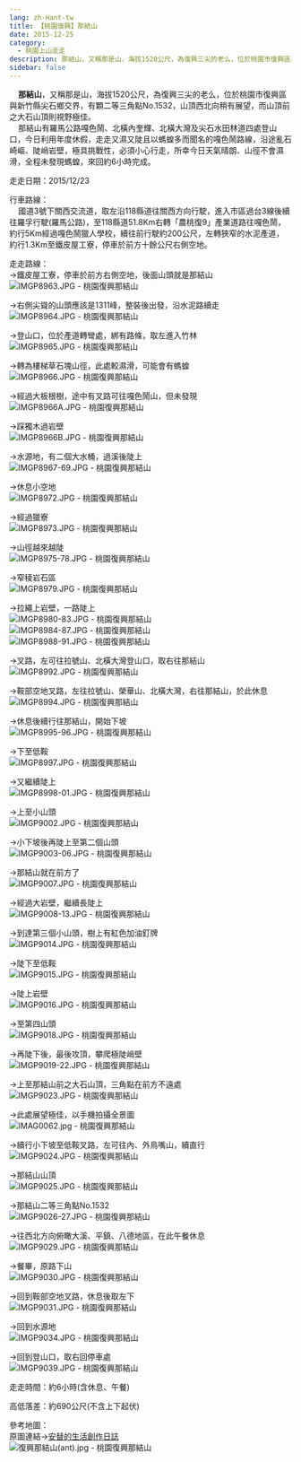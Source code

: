 ```yaml
---
lang: zh-Hant-tw
title: 【桃園復興】那結山
date: 2015-12-25
category: 
  - 桃園上山走走
description: 那結山，又稱那是山，海拔1520公尺，為復興三尖的老么，位於桃園市復興區與新竹縣尖石鄉交界，有顆二等三角點No.1532，山頂西北向稍有展望，而山頂前之大石山頂則視野極佳。 那結山有羅馬公路嘎色鬧、北橫內奎輝、北橫大灣及尖石水田林道四處登山口，今日利用年度休假，走走又濕又陡且以螞蝗多而聞名的嘎色鬧路線，沿途亂石崎嶇、陡峭岩壁，極具挑戰性，必須小心行走，所幸今日天氣晴朗、山徑不會濕滑，全程未發現螞蝗，來回約6小時完成。
sidebar: false
---
```


    **那結山**，又稱那是山，海拔1520公尺，為復興三尖的老么，位於桃園市復興區與新竹縣尖石鄉交界，有顆二等三角點No.1532，山頂西北向稍有展望，而山頂前之大石山頂則視野極佳。  
    那結山有羅馬公路嘎色鬧、北橫內奎輝、北橫大灣及尖石水田林道四處登山口，今日利用年度休假，走走又濕又陡且以螞蝗多而聞名的嘎色鬧路線，沿途亂石崎嶇、陡峭岩壁，極具挑戰性，必須小心行走，所幸今日天氣晴朗、山徑不會濕滑，全程未發現螞蝗，來回約6小時完成。

走走日期：2015/12/23

行車路線：  
    國道3號下關西交流道，取左沿118縣道往關西方向行駛，進入市區過台3線後續往羅孚行駛(羅馬公路)，至118縣道51.8Km右轉「農桃復9」產業道路往嘎色鬧，約行5Km經過嘎色鬧獵人學校，續往前行駛約200公尺，左轉狹窄的水泥產道，約行1.3Km至鐵皮屋工寮，停車於前方十餘公尺右側空地。

走走路線：  
→鐵皮屋工寮，停車於前方右側空地，後面山頭就是那結山  
![IMGP8963.JPG - 桃園復興那結山](https://1013399.github.io/image-1/54/1110365361_l.jpg)

→右側尖聳的山頭應該是1311峰，整裝後出發，沿水泥路續走  
![IMGP8964.JPG - 桃園復興那結山](https://1013399.github.io/image-1/54/1110365447_l.jpg)

→登山口，位於產道轉彎處，綁有路條，取左進入竹林  
![IMGP8965.JPG - 桃園復興那結山](https://1013399.github.io/image-1/54/1110365448_l.jpg)

→轉為樓梯草石塊山徑，此處較濕滑，可能會有螞蝗  
![IMGP8966.JPG - 桃園復興那結山](https://1013399.github.io/image-1/54/1110365256_l.jpg)

→經過大板根樹，途中有叉路可往嘎色鬧山，但未發現  
![IMGP8966A.JPG - 桃園復興那結山](https://1013399.github.io/image-1/54/1110364379_l.jpg)

→踩獨木過岩壁  
![IMGP8966B.JPG - 桃園復興那結山](https://1013399.github.io/image-1/54/1110361587_l.jpg)

→水源地，有二個大水桶，過溪後陡上  
![IMGP8967-69.JPG - 桃園復興那結山](https://1013399.github.io/image-1/54/1110365643_l.jpg)

→休息小空地  
![IMGP8972.JPG - 桃園復興那結山](https://1013399.github.io/image-1/54/1110364978_l.jpg)

→經過獵寮  
![IMGP8973.JPG - 桃園復興那結山](https://1013399.github.io/image-1/54/1110362084_l.jpg)

→山徑越來越陡  
![IMGP8975-78.JPG - 桃園復興那結山](https://1013399.github.io/image-1/54/1110364281_l.jpg)

→窄稜岩石區  
![IMGP8979.JPG - 桃園復興那結山](https://1013399.github.io/image-1/54/1110362473_l.jpg)

→拉繩上岩壁，一路陡上  
![IMGP8980-83.JPG - 桃園復興那結山](https://1013399.github.io/image-1/54/1110365166_l.jpg)  
![IMGP8984-87.JPG - 桃園復興那結山](https://1013399.github.io/image-1/54/1110365451_l.jpg)  
![IMGP8988-91.JPG - 桃園復興那結山](https://1013399.github.io/image-1/54/1110360521_l.jpg)

→叉路，左可往拉號山、北橫大灣登山口，取右往那結山  
![IMGP8992.JPG - 桃園復興那結山](https://1013399.github.io/image-1/54/1110360522_l.jpg)

→鞍部空地叉路，左往拉號山、榮華山、北橫大灣，右往那結山，於此休息  
![IMGP8994.JPG - 桃園復興那結山](https://1013399.github.io/image-1/54/1110362474_l.jpg)

→休息後續行往那結山，開始下坡  
![IMGP8995-96.JPG - 桃園復興那結山](https://1013399.github.io/image-1/54/1110362797_l.jpg)

→下至低鞍  
![IMGP8997.JPG - 桃園復興那結山](https://1013399.github.io/image-1/54/1110365084_l.jpg)

→又繼續陡上  
![IMGP8998-01.JPG - 桃園復興那結山](https://1013399.github.io/image-1/54/1110365167_l.jpg)

→上至小山頭  
![IMGP9002.JPG - 桃園復興那結山](https://1013399.github.io/image-1/54/1110365372_l.jpg)

→小下坡後再陡上至第二個山頭  
![IMGP9003-06.JPG - 桃園復興那結山](https://1013399.github.io/image-1/54/1110364482_l.jpg)

→那結山就在前方了  
![IMGP9007.JPG - 桃園復興那結山](https://1013399.github.io/image-1/54/1110363784_l.jpg)

→經過大岩壁，繼續長陡上  
![IMGP9008-13.JPG - 桃園復興那結山](https://1013399.github.io/image-1/54/1110364284_l.jpg)

→到達第三個小山頭，樹上有紅色加油釘牌  
![IMGP9014.JPG - 桃園復興那結山](https://1013399.github.io/image-1/54/1110365269_l.jpg)

→陡下至低鞍  
![IMGP9015.JPG - 桃園復興那結山](https://1013399.github.io/image-1/54/1110365270_l.jpg)

→陡上岩壁  
![IMGP9016.JPG - 桃園復興那結山](https://1013399.github.io/image-1/54/1110362799_l.jpg)

→至第四山頭  
![IMGP9018.JPG - 桃園復興那結山](https://1013399.github.io/image-1/54/1110362800_l.jpg)

→再陡下後，最後攻頂，攀爬極陡峭壁  
![IMGP9019-22.JPG - 桃園復興那結山](https://1013399.github.io/image-1/54/1110362801_l.jpg)

→上至那結山前之大石山頂，三角點在前方不遠處  
![IMGP9023.JPG - 桃園復興那結山](https://1013399.github.io/image-1/54/1110362092_l.jpg)

→此處展望極佳，以手機拍攝全景圖  
![IMAG0062.jpg - 桃園復興那結山](https://1013399.github.io/image-1/54/1110363481_l.jpg)

→續行小下坡至低鞍叉路，左可往內、外鳥嘴山，續直行  
![IMGP9024.JPG - 桃園復興那結山](https://1013399.github.io/image-1/54/1110362483_l.jpg)

→那結山山頂  
![IMGP9025.JPG - 桃園復興那結山](https://1013399.github.io/image-1/54/1110365374_l.jpg)

→那結山二等三角點No.1532  
![IMGP9026-27.JPG - 桃園復興那結山](https://1013399.github.io/image-1/54/1110362486_l.jpg)

→往西北方向俯瞰大溪、平鎮、八德地區，在此午餐休息  
![IMGP9029.JPG - 桃園復興那結山](https://1013399.github.io/image-1/54/1110360528_l.jpg)

→餐畢，原路下山  
![IMGP9030.JPG - 桃園復興那結山](https://1013399.github.io/image-1/54/1110365658_l.jpg)

→回到鞍部空地叉路，休息後取左下  
![IMGP9031.JPG - 桃園復興那結山](https://1013399.github.io/image-1/54/1110365659_l.jpg)

→回到水源地  
![IMGP9034.JPG - 桃園復興那結山](https://1013399.github.io/image-1/54/1110365085_l.jpg)

→回到登山口，取右回停車處  
![IMGP9039.JPG - 桃園復興那結山](https://1013399.github.io/image-1/54/1110362487_l.jpg)

走走時間：約6小時(含休息、午餐)

高低落差：約690公尺(不含上下起伏)

參考地圖：  
原圖連結→[安替的生活創作日誌](http://blog.xuite.net/tinyiliu/ant/20322210)  
![復興那結山(ant).jpg - 桃園復興那結山](https://1013399.github.io/image-1/54/1110360990_l.jpg)